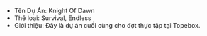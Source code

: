 - Tên Dự Án: Knight Of Dawn
- Thể loại: Survival, Endless
- Giới thiệu: Đây là dự án cuối cùng cho đợt thực tập tại Topebox.
